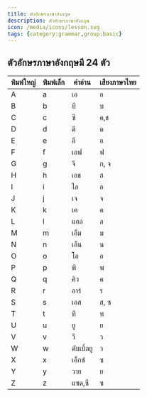 ```yaml
---
title: ตัวอักษรภาษาอังกฤษ
description: ตัวอักษรภาษาอังกฤษ
icon: /media/icons/lesson.svg
tags: {category:grammar,group:basic}
---
```


## ตัวอักษรภาษาอังกฤษมี 24 ตัว

|  พิมพ์ใหญ่   |   พิมพ์เล็ก           |   คำอ่าน  | เสียงภาษาไทย|
|------------|-------------------|----------|----------|
|    A    |    a    |   เอ    |    อ    |
|    B    |    b    |    บี    |    บ    |
|    C    |    c    |    ซี    |    ค,ช    | 
|    D    |    d    |    ดี    |    ด    |
|    E    |    e    |    อี    |    อ    |
|    F    |    f    |    เอฟ    |    ฟ    |
|    G    |    g    |    จี    |  ก, จ    |
|    H    |    h    |    เอช    |    ฮ    |
|    I    |    i    |    ไอ    |    อ    |
|    J    |    j    |    เจ    |    จ    |
|    K    |    k    |    เค    |    ค    |
|    L    |    l    |    แอล    |    ล    |
|    M    |    m    |    เอ็ม    |    ม    |
|    N    |    n    |    เอ็น    |    น    |
|    O    |    o    |    โอ    |    อ    |
|    P    |    p    |    พี    |    พ    |
|    Q    |    q    |    คิว    |    ค    |
|    R    |    r    |    อาร์    |    ร    |
|    S    |    s    |    เอส    |    ส, ซ    |
|    T    |    t    |    ที    |    ท    |
|    U    |    u    |    ยู    |    ย    |
|    V    |    v    |    วี    |    ว    |
|    W    |    w    |    ดับเบิ้ลยู    |    ว    |
|    X    |    x    |    เอ็กซ์    |    ซ    |
|    Y    |    y    |    วาย    |    ย    |
|    Z    |    z    |    แซด,ซี    |    ซ    |